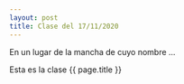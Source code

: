 ```yaml
---
layout: post
title: Clase del 17/11/2020
---
```


En un lugar de la mancha de cuyo nombre
...

Esta es la clase {{ page.title }}